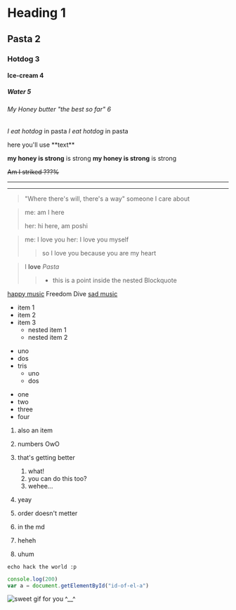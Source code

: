 <!-- BLA BLA BLA BLA -->
# Heading 1
## Pasta 2
### Hotdog 3
#### Ice-cream 4
##### Water 5
###### My Honey butter "the best so far" 6

<!-- Italics -->
*I eat hotdog* in pasta
_I eat hotdog_ in pasta

<!-- Strong -->
here you'll use \*\*text\*\*

**my honey is strong** is strong
__my honey is strong__ is strong

<!-- Striketrough -->
~~Am I striked ???%~~

<!-- horizontal Rule -->

---
___

<!-- Blockquote -->
> "Where there's will, there's a way" someone I care about

<!-- Multi-line Blockquote -->
> me: am I here
>
> her: hi here, am poshi

<!-- Nested Blockquote -->
> me: I love you
> her: I love you myself
>> so I love you because you are my heart

<!-- Mix of other things -->
> I **love** _Pasta_
>> - this is a point inside the nested Blockquote

<!-- Link -->
[happy music](https://soundcloud.com/whoisthisperson/xi-freedom-dive) Freedom Dive
[sad music](https://soundcloud.com/sadlifesongs/duarte-me-diz-o-porque-1 "Duarte me diz o porque")

<!-- UL -->
* item 1
* item 2
* item 3
  * nested item 1
  * nested item 2
  
+ uno
+ dos
+ tris
  + uno
  + dos
  
- one  
- two  
- three  
- four  

<!-- OL -->
1. also an item
1. numbers OwO
1. that's getting better
   1. what!
   2. you can do this too?
   3. wehee...

1. yeay
3. order doesn't metter
7. in the md
4. heheh
2. uhum

<!-- Code lines -->
`echo hack the world :p`

<!-- Code blocks -->
``` javascript
console.log(200)
var a = document.getElementById("id-of-el-a")
```

<!-- Image and Gifs -->
![sweet gif for you ^__^](https://tenor.com/baCkv.gif)


